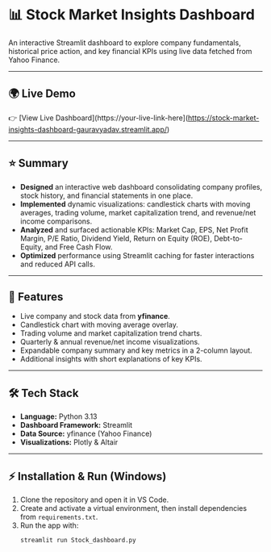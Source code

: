 # 📊 Stock Market Insights Dashboard

An interactive Streamlit dashboard to explore company fundamentals, historical price action, and key financial KPIs using live data fetched from Yahoo Finance.

---

## 🌍 Live Demo

👉 [View Live Dashboard](https://your-live-link-here](https://stock-market-insights-dashboard-gauravyadav.streamlit.app/)  

---

## ⭐ Summary 

* **Designed** an interactive web dashboard consolidating company profiles, stock history, and financial statements in one place.  
* **Implemented** dynamic visualizations: candlestick charts with moving averages, trading volume, market capitalization trend, and revenue/net income comparisons.  
* **Analyzed** and surfaced actionable KPIs: Market Cap, EPS, Net Profit Margin, P/E Ratio, Dividend Yield, Return on Equity (ROE), Debt-to-Equity, and Free Cash Flow.  
* **Optimized** performance using Streamlit caching for faster interactions and reduced API calls.  

---

## 🚀 Features

* Live company and stock data from **yfinance**.  
* Candlestick chart with moving average overlay.  
* Trading volume and market capitalization trend charts.  
* Quarterly & annual revenue/net income visualizations.  
* Expandable company summary and key metrics in a 2-column layout.  
* Additional insights with short explanations of key KPIs.  

---

## 🛠 Tech Stack

* **Language:** Python 3.13  
* **Dashboard Framework:** Streamlit  
* **Data Source:** yfinance (Yahoo Finance)  
* **Visualizations:** Plotly & Altair  

---

## ⚡ Installation & Run (Windows)

1. Clone the repository and open it in VS Code.  
2. Create and activate a virtual environment, then install dependencies from `requirements.txt`.  
3. Run the app with:  
   ```bash
   streamlit run Stock_dashboard.py

